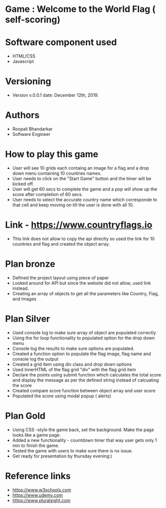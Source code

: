 
# Game : Welcome to the World Flag ( self-scoring)

# Software component used
- HTML/CSS
- Javascript

# Versioning
- Version v.0.0.1 date: December 12th, 2019.

# Authors
- Roopali Bhandarkar 
- Software Engineer 

# How to play this game
- User will see 10 grids each containg an image for a flag and a drop down menu containing 10 countries names. 
- User needs to click on the "Start Game" button and the timer will be kicked off.
- User will get 60 secs to complete the game and a pop will show up the score after completion of 60 secs.
- User needs to select the accurate country name which corresponde to that cell and keep moving on till the user is       done with all 10.


# Link - https://www.countryflags.io
- This link does not allow to copy the api direclty so used the link for 10 countries and flag and created the object     array.

# Plan bronze
- Defined the project layout using piece of paper
- Looked around for API but since the website did not allow, used link       instead.
- Creating an array of objects to get all the parameters like Country, Flag, and Images

# Plan Silver 
- Used console log to make sure array of object are populated correctly
- Using the for loop functionality to populated option for the drop down      menu
- Console log the results to make sure options are populated.
- Created a function option to populate the flag image, flag name and         console log the output
- Created a grid item using div class and drop down options
- Used InnerHTML of the flag grid "div" with the flag grid item
- Declare the points using submit function which calculates the total score   and display the message as per the defined string instead of calcuating     the score
- Created compare score function between object array and user score 
- Populated the score using modal popup ( alerts)

# Plan Gold
- Using CSS -style the game back, set the background. Make the page looks like a game page. 
- Added a new functionality - countdown timer that way user gets only 1 min to finish the game.
- Tested the game with users to make sure there is no issue.
- Get ready for presentation by thursday evening:)

# Reference links
- https://www.w3schools.com
- https://www.udemy.com
- https://www.pluralsight.com


